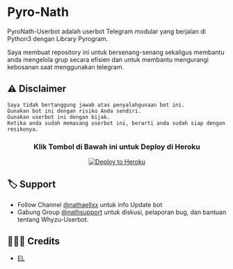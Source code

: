 # Pyro-Nath

PyroNath-Userbot adalah userbot Telegram modular yang berjalan di Python3 dengan Library Pyrogram.

Saya membuat repository ini untuk bersenang-senang sekaligus membantu anda mengelola grup secara efisien dan untuk membantu mengurangi kebosanan saat menggunakan telegram.

## ⚠️ Disclaimer

```
Saya tidak bertanggung jawab atas penyalahgunaan bot ini.
Gunakan bot ini dengan risiko Anda sendiri.
Gunakan userbot ini dengan bijak.
Ketika anda sudah memasang userbot ini, berarti anda sudah siap dengan resikonya.
```

<h3 align="center">Klik Tombol di Bawah ini untuk Deploy di Heroku</h3>
<p align="center"><a href="https://dashboard.heroku.com/new?template=https://github.com/nathxe/PyroNath"><img src="https://www.herokucdn.com/deploy/button.png" alt="Deploy to Heroku" target="_blank"/></a></p>

## 🏷 Support

- Follow Channel [@nathaellxx](https://t.me/nathaellxx) untuk info Update bot 
- Gabung Group [@nathsupport](https://t.me/nathsupport) untuk diskusi, pelaporan bug, dan bantuan tentang Whyzu-Userbot.

## 👨🏻‍💻 Credits
-  [EL](https://github.com/nathxe)
